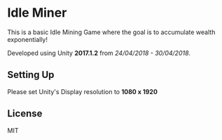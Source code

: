 # Idle Miner

This is a basic Idle Mining Game where the goal is to accumulate wealth exponentially!

Developed using Unity **2017.1.2** from *24/04/2018 - 30/04/2018*.


Setting Up
----
Please set Unity's Display resolution to **1080 x 1920**


License
----

MIT
